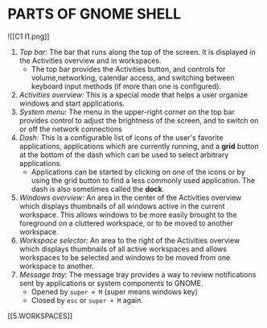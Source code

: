 # PARTS OF GNOME SHELL
![[C1 I1.png]]
1. *Top bar:* The bar that runs along the top of the screen. It is displayed in the Activities overview and in workspaces. 
	- The top bar provides the Activities button, and controls for volume,networking, calendar access, and switching between keyboard input methods (if more than one is configured).
2. *Activities overview:* This is a special mode that helps a user organize windows and start applications.
3. *System menu:* The menu in the upper-right corner on the top bar provides control to adjust the brightness of the screen, and to switch on or off the network connections
4. *Dash:* This is a configurable list of icons of the user's favorite applications, applications which are currently running, and a **grid** button at the bottom of the dash which can be used to select arbitrary applications. 
	- Applications can be started by clicking on one of the icons or by using the grid button to find a less commonly used application. The dash is also sometimes called the **dock**.
5. *Windows overview:* An area in the center of the Activities overview which displays thumbnails of all windows active in the current workspace. This allows windows to be more easily brought to the foreground on a cluttered workspace, or to be moved to another workspace.
6. *Workspace selector:* An area to the right of the Activities overview which displays thumbnails of all active workspaces and allows workspaces to be selected and windows to be moved from one workspace to another.
7. *Message tray:* The message tray provides a way to review notifications sent by applications or system components to GNOME.
	- Opened by `super + M` (super means windows key)
	- Closed by `esc` or `super + M` again.


[[5.WORKSPACES]]